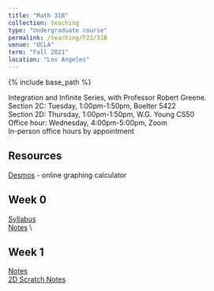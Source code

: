 ```yaml
---
title: "Math 31B"
collection: teaching
type: "Undergraduate course"
permalink: /teaching/F21/31B
venue: "UCLA"
term: "Fall 2021"
location: "Los Angeles"
---
```

{% include base_path %}

Integration and Infinite Series, with Professor Robert Greene. \
Section 2C: Tuesday, 1:00pm-1:50pm, Boelter 5422 \
Section 2D: Thursday, 1:00pm-1:50pm, W.G. Young CS50 \
Office hour: Wednesday, 4:00pm-5:00pm, Zoom \
In-person office hours by appointment
## Resources
[Desmos](https://desmos.com) - online graphing calculator
## Week 0
[Syllabus](/teaching/files/31B/syllabus.pdf) \
[Notes](/teaching/files/31B/week0.pdf) \
## Week 1
[Notes](/teaching/files/31B/week1.pdf) \
[2D Scratch Notes](/teaching/files/31B/week1-scratch.pdf)
